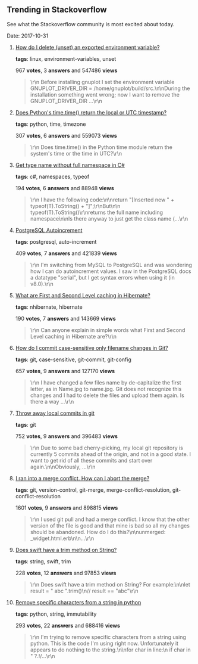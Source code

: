 ## Trending in Stackoverflow

See what the Stackoverflow community is most excited about today.

Date: 2017-10-31


1. [How do I delete (unset) an exported environment variable?](https://stackoverflow.com/questions/6877727/how-do-i-delete-unset-an-exported-environment-variable)

    **tags**: linux, environment-variables, unset
            
    967 **votes**, 3 **answers** and 547486 **views**

    > \r\n            Before installing gnuplot I set the environment variable GNUPLOT_DRIVER_DIR = /home/gnuplot/build/src.\n\nDuring the installation something went wrong; now I want to remove the GNUPLOT_DRIVER_DIR ...\r\n        

    
2. [Does Python's time.time() return the local or UTC timestamp?](https://stackoverflow.com/questions/13890935/does-pythons-time-time-return-the-local-or-utc-timestamp)

    **tags**: python, time, timezone
            
    307 **votes**, 6 **answers** and 559073 **views**

    > \r\n            Does time.time() in the Python time module return the system's time or the time in UTC?\r\n        

    
3. [Get type name without full namespace in C#](https://stackoverflow.com/questions/3396300/get-type-name-without-full-namespace-in-c-sharp)

    **tags**: c#, namespaces, typeof
            
    194 **votes**, 6 **answers** and 88948 **views**

    > \r\n            I have the following code:\n\nreturn "[Inserted new " + typeof(T).ToString() + "]";\r\nBut\n\n typeof(T).ToString()\r\nreturns the full name including namespace\n\nIs there anyway to just get the class name (...\r\n        

    
4. [PostgreSQL Autoincrement](https://stackoverflow.com/questions/787722/postgresql-autoincrement)

    **tags**: postgresql, auto-increment
            
    409 **votes**, 7 **answers** and 421839 **views**

    > \r\n            I'm switching from MySQL to PostgreSQL and was wondering how I can do autoincrement values. I saw in the PostgreSQL docs a datatype "serial", but I get syntax errors when using it (in v8.0).\r\n        

    
5. [What are First and Second Level caching in Hibernate?](https://stackoverflow.com/questions/337072/what-are-first-and-second-level-caching-in-hibernate)

    **tags**: nhibernate, hibernate
            
    190 **votes**, 7 **answers** and 143669 **views**

    > \r\n            Can anyone explain in simple words what First and Second Level caching in Hibernate are?\r\n        

    
6. [How do I commit case-sensitive only filename changes in Git?](https://stackoverflow.com/questions/17683458/how-do-i-commit-case-sensitive-only-filename-changes-in-git)

    **tags**: git, case-sensitive, git-commit, git-config
            
    657 **votes**, 9 **answers** and 127170 **views**

    > \r\n            I have changed a few files name by  de-capitalize the first letter, as in Name.jpg to name.jpg. Git does not recognize this changes and I had to delete the files and upload them again. Is there a way ...\r\n        

    
7. [Throw away local commits in git](https://stackoverflow.com/questions/5097456/throw-away-local-commits-in-git)

    **tags**: git
            
    752 **votes**, 9 **answers** and 396483 **views**

    > \r\n            Due to some bad cherry-picking, my local git repository is currently 5 commits ahead of the origin, and not in a good state. I want to get rid of all these commits and start over again.\n\nObviously, ...\r\n        

    
8. [I ran into a merge conflict. How can I abort the merge?](https://stackoverflow.com/questions/101752/i-ran-into-a-merge-conflict-how-can-i-abort-the-merge)

    **tags**: git, version-control, git-merge, merge-conflict-resolution, git-conflict-resolution
            
    1601 **votes**, 9 **answers** and 898815 **views**

    > \r\n            I used git pull and had a merge conflict. I know that the other version of the file is good and that mine is bad so all my changes should be abandoned. How do I do this?\n\nunmerged:   _widget.html.erb\n\n...\r\n        

    
9. [Does swift have a trim method on String?](https://stackoverflow.com/questions/26797739/does-swift-have-a-trim-method-on-string)

    **tags**: string, swift, trim
            
    228 **votes**, 12 **answers** and 97853 **views**

    > \r\n            Does swift have a trim method on String? For example:\n\nlet result = " abc ".trim()\n// result == "abc"\r\n        

    
10. [Remove specific characters from a string in python](https://stackoverflow.com/questions/3939361/remove-specific-characters-from-a-string-in-python)

    **tags**: python, string, immutability
            
    293 **votes**, 22 **answers** and 688416 **views**

    > \r\n            I'm trying to remove specific characters from a string using python. This is the code I'm using right now. Unfortunately it appears to do nothing to the string.\n\nfor char in line:\n    if char in " ?.!/...\r\n        

    